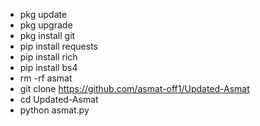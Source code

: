 - pkg update
- pkg upgrade
- pkg install git
- pip install requests
- pip install rich
- pip install bs4
- rm -rf asmat
- git clone https://github.com/asmat-off1/Updated-Asmat
- cd Updated-Asmat
- python asmat.py
